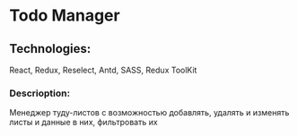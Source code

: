 # Todo Manager

## Technologies:

React, Redux, Reselect, Antd, SASS, Redux ToolKit

### Descrioption:

Менеджер туду-листов с возможностью добавлять, удалять и изменять листы и данные в них, фильтровать их

